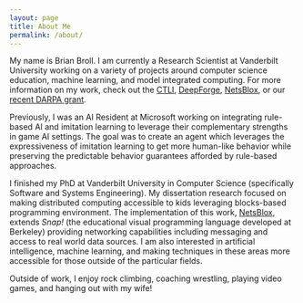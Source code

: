 ```yaml
---
layout: page
title: About Me
permalink: /about/
---
```


My name is Brian Broll. I am currently a Research Scientist at Vanderbilt University working on a variety of projects around computer science education, machine learning, and model integrated computing. For more information on my work, check out the [CTLI](https://alo.ees.vanderbilt.edu/ctli/), [DeepForge](https://deepforge.org), [NetsBlox](https://netsblox.org), or our [recent DARPA grant](https://engineering.vanderbilt.edu/news/2020/8-7-million-darpa-grant-advances-ai-assisted-cps-design-work/).

Previously, I was an AI Resident at Microsoft working on integrating rule-based AI and imitation learning to leverage their complementary strengths in game AI settings. The goal was to create an agent which leverages the expressiveness of imitation learning to get more human-like behavior while preserving the predictable behavior guarantees afforded by rule-based approaches.

I finished my PhD at Vanderbilt University in Computer Science (specifically Software and Systems Engineering). My dissertation research focused on making distributed computing accessible to kids leveraging blocks-based programming environment. The implementation of this work, [NetsBlox](https://netsblox.org), extends _Snap!_ (the educational visual programming language developed at Berkeley) providing networking capabilities including messaging and access to real world data sources. I am also interested in artificial intelligence, machine learning, and making techniques in these areas more accessible for those outside of the particular fields.

Outside of work, I enjoy rock climbing, coaching wrestling, playing video games, and hanging out with my wife!
